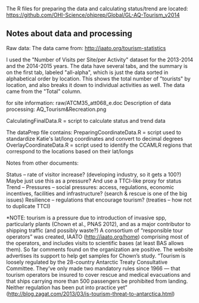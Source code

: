 The R files for preparing the data and calculating status/trend are located: https://github.com/OHI-Science/ohiprep/Global/GL-AQ-Tourism_v2014

## Notes about data and processing

Raw data: 
The data came from: http://iaato.org/tourism-statistics

I used the "Number of Visits per Site/per Activity" dataset for the 2013-2014 and the 2014-2015 years. The data have several tabs, and the summary is on the first tab, labeled "all-alpha", which is just the data sorted in alphabetical order by location. This shows the total number of "tourists" by location, and also breaks it down to individual activities as well. The data came from the "Total" column.


for site information: raw/ATCM35_att068_e.doc
Description of data processing: AQ_Tourism&Recreation.png

CalculatingFinalData.R = script to calculate status and trend data

The dataPrep file contains:
PreparingCoordinateData.R = script used to standardize Katie's lat/long coordinates and convert to decimal degrees
OverlayCoordinateData.R = script used to identify the CCAMLR regions that correspond to the locations based on their lat/longs

Notes from other documents:

Status – rate of visitor increase? (developing industry, so it gets a 100?)
Maybe just use this as a pressure? And use a TTCI-like proxy for status
Trend – 
Pressures – social pressures: access, regulations, economic incentives, facilities and infrastructure? (search & rescue is one of the big issues)
Resilience – regulations that encourage tourism? (treaties – how not to duplicate TTCI)

*NOTE: tourism is a pressure due to introduction of invasive spp, particularly plants (Chown et al., PNAS 2012), and as a major contributor to shipping traffic (and possibly waste?)
A consortium of “responsible tour operators” was created, IAATO
(http://iaato.org/home) comprising most of the operators, and includes visits to scientific bases (at least BAS allows them). So far comments found on the organization are positive. The website advertises its support to help get samples for Chown’s study.
“Tourism is loosely regulated by the 28-country Antarctic Treaty Consultative Committee. They’ve only made two mandatory rules since 1966 — that tourism operators be insured to cover rescue and medical evacuations and that ships carrying more than 500 passengers be prohibited from landing. Neither regulation has been put into practice yet” (http://blog.zagat.com/2013/03/is-tourism-threat-to-antarctica.html)

